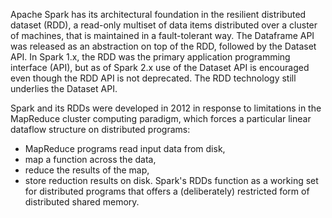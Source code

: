 Apache Spark has its architectural foundation in the resilient distributed dataset (RDD), a read-only multiset of data items distributed over a cluster of machines, that is maintained in a fault-tolerant way. 
The Dataframe API was released as an abstraction on top of the RDD, followed by the Dataset API. 
In Spark 1.x, the RDD was the primary application programming interface (API), but as of Spark 2.x use of the Dataset API is encouraged even though the RDD API is not deprecated. 
The RDD technology still underlies the Dataset API.

Spark and its RDDs were developed in 2012 in response to limitations in the MapReduce cluster computing paradigm, which forces a particular linear dataflow structure on distributed programs: 
  - MapReduce programs read input data from disk,
  - map a function across the data,
  - reduce the results of the map,
  - store reduction results on disk. 
Spark's RDDs function as a working set for distributed programs that offers a (deliberately) restricted form of distributed shared memory.
